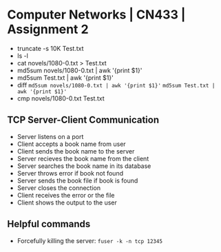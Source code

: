 # Computer Networks | CN433 | Assignment 2

- truncate -s 10K Test.txt
- ls -l
- cat novels/1080-0.txt > Test.txt
- md5sum novels/1080-0.txt | awk '{print $1}'
- md5sum Test.txt | awk '{print $1}'
- diff `md5sum novels/1080-0.txt | awk '{print $1}'` `md5sum Test.txt | awk '{print $1}'`
- cmp novels/1080-0.txt Test.txt


## TCP Server-Client Communication
- Server listens on a port
- Client accepts a book name from user
- Client sends the book name to the server
- Server recieves the book name from the client
- Server searches the book name in its database
- Server throws error if book not found
- Server sends the book file if book is found
- Server closes the connection
- Client receives the error or the file
- Client shows the output to the user

## Helpful commands
-  Forcefully killing the server: `fuser -k -n tcp 12345`